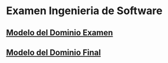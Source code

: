 # Examen Ingenieria de Software

## [Modelo del Dominio Examen](images/README.md)


## [Modelo del Dominio Final](images/README_FINAL.md)



